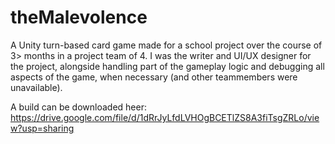 # theMalevolence
A Unity turn-based card game made for a school project over the course of 3> months in a project team of 4. 
I was the writer and UI/UX designer for the project, alongside handling part of the gameplay logic and debugging all aspects of the game, when necessary (and other teammembers were unavailable). 

A build can be downloaded heer:
https://drive.google.com/file/d/1dRrJyLfdLVHOgBCETlZS8A3fiTsgZRLo/view?usp=sharing
